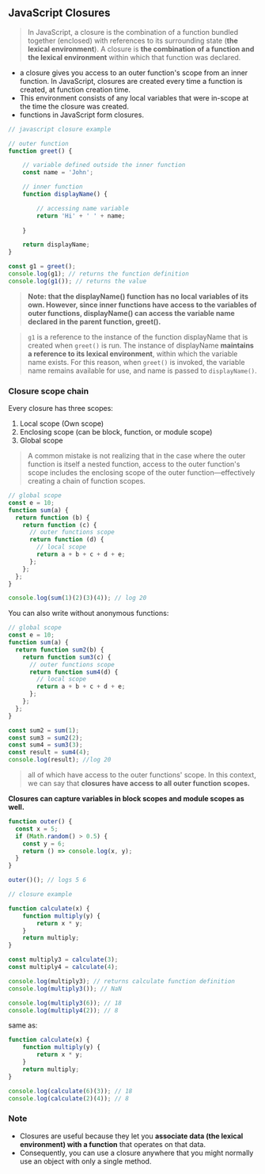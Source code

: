 ## JavaScript Closures
> In JavaScript, a closure is the combination of a function bundled together (enclosed) with references to its surrounding state (**the lexical environment**). A closure is **the combination of a function and the lexical environment** within which that function was declared. 

- a closure gives you access to an outer function's scope from an inner function. In JavaScript, closures are created every time a function is created, at function creation time.
- This environment consists of any local variables that were in-scope at the time the closure was created. 
- functions in JavaScript form closures.

```js
// javascript closure example

// outer function
function greet() {

    // variable defined outside the inner function
    const name = 'John';

    // inner function
    function displayName() {

        // accessing name variable
        return 'Hi' + ' ' + name;
      
    }

    return displayName;
}

const g1 = greet();
console.log(g1); // returns the function definition
console.log(g1()); // returns the value
```
> **Note: that the displayName() function has no local variables of its own. However, since inner functions have access to the variables of outer functions, displayName() can access the variable name declared in the parent function, greet().**

> `g1` is a reference to the instance of the function displayName that is created when `greet()` is run. The instance of displayName **maintains a reference to its lexical environment**, within which the variable name exists. For this reason, when `greet()` is invoked, the variable name remains available for use, and name is passed to `displayName()`.

### Closure scope chain
Every closure has three scopes:

1. Local scope (Own scope)
2. Enclosing scope (can be block, function, or module scope)
3. Global scope

> A common mistake is not realizing that in the case where the outer function is itself a nested function, access to the outer function's scope includes the enclosing scope of the outer function—effectively creating a chain of function scopes. 

```js
// global scope
const e = 10;
function sum(a) {
  return function (b) {
    return function (c) {
      // outer functions scope
      return function (d) {
        // local scope
        return a + b + c + d + e;
      };
    };
  };
}

console.log(sum(1)(2)(3)(4)); // log 20
```

You can also write without anonymous functions:
```js
// global scope
const e = 10;
function sum(a) {
  return function sum2(b) {
    return function sum3(c) {
      // outer functions scope
      return function sum4(d) {
        // local scope
        return a + b + c + d + e;
      };
    };
  };
}

const sum2 = sum(1);
const sum3 = sum2(2);
const sum4 = sum3(3);
const result = sum4(4);
console.log(result); //log 20
```

> all of which have access to the outer functions' scope. In this context, we can say that **closures have access to all outer function scopes.**

**Closures can capture variables in block scopes and module scopes as well.**
```js
function outer() {
  const x = 5;
  if (Math.random() > 0.5) {
    const y = 6;
    return () => console.log(x, y);
  }
}

outer()(); // logs 5 6


```

```js
// closure example

function calculate(x) {
    function multiply(y) {
        return x * y;
    }
    return multiply;
}

const multiply3 = calculate(3);
const multiply4 = calculate(4);

console.log(multiply3); // returns calculate function definition
console.log(multiply3()); // NaN

console.log(multiply3(6)); // 18
console.log(multiply4(2)); // 8
```
same as:
```js
function calculate(x) {
    function multiply(y) {
        return x * y;
    }
    return multiply;
}

console.log(calculate(6)(3)); // 18
console.log(calculate(2)(4)); // 8
```





### Note
- Closures are useful because they let you **associate data (the lexical environment) with a function** that operates on that data.
- Consequently, you can use a closure anywhere that you might normally use an object with only a single method.





